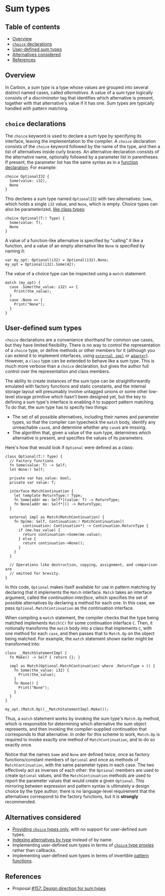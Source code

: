 # Sum types

<!--
Part of the Carbon Language project, under the Apache License v2.0 with LLVM
Exceptions. See /LICENSE for license information.
SPDX-License-Identifier: Apache-2.0 WITH LLVM-exception
-->

<!-- toc -->

## Table of contents

-   [Overview](#overview)
-   [`choice` declarations](#choice-declarations)
-   [User-defined sum types](#user-defined-sum-types)
-   [Alternatives considered](#alternatives-considered)
-   [References](#references)

<!-- tocstop -->

## Overview

In Carbon, a _sum type_ is a type whose values are grouped into several distinct
named cases, called _alternatives_. A value of a sum type logically consists of
a _discriminator_ tag that identifies which alternative is present, together
with that alternative's value if it has one. Sum types are typically handled
with pattern matching.

## `choice` declarations

The `choice` keyword is used to declare a sum type by specifying its interface,
leaving the implementation to the compiler. A `choice` declaration consists of
the `choice` keyword followed by the name of the type, and then a list of
alternatives inside curly braces. An alternative declaration consists of the
alternative name, optionally followed by a parameter list in parentheses. If
present, the parameter list has the same syntax as in a
[function declaration](README.md#functions). For example:

```carbon
choice OptionalI32 {
  Some(value: i32),
  None
}
```

This declares a sum type named `OptionalI32` with two alternatives: `Some`,
which holds a single `i32` value, and `None`, which is empty. Choice types can
also be parameterized,
[like class types](generics/details.md#parameterized-types):

```carbon
choice Optional(T:! Type) {
  Some(value: T),
  None
}
```

A value of a function-like alternative is specified by "calling" it like a
function, and a value of an empty alternative like `None` is specified by naming
it:

```carbon
var my_opt: Optional(i32) = Optional(i32).None;
my_opt = Optional(i32).Some(42);
```

The value of a choice type can be inspected using a `match` statement:

```carbon
match (my_opt) {
  case .Some(the_value: i32) => {
    Print(the_value);
  }
  case .None => {
    Print("None");
  }
}
```

## User-defined sum types

`choice` declarations are a convenience shorthand for common use cases, but they
have limited flexibility. There is no way to control the representation of a
`choice` type, or define methods or other members for it (although you can
extend it to implement interfaces, using
[`external impl`](generics/overview.md#implementing-interfaces) or
[`adapter`](generics/overview.md#adapting-types)). However, a `class` type can
be extended to behave like a sum type. This is much more verbose than a `choice`
declaration, but gives the author full control over the representation and class
members.

The ability to create instances of the sum type can be straightforwardly
emulated with factory functions and static constants, and the internal storage
layout will presumably involve untagged unions or some other low-level storage
primitive which hasn't been designed yet, but the key to defining a sum type's
interface is enabling it to support pattern matching. To do that, the sum type
has to specify two things:

-   The set of all possible alternatives, including their names and parameter
    types, so that the compiler can typecheck the `match` body, identify any
    unreachable `case`s, and determine whether any `case`s are missing.
-   The algorithm that, given a value of the sum type, determines which
    alternative is present, and specifies the values of its parameters.

Here's how that would look if `Optional` were defined as a class:

```carbon
class Optional(T:! Type) {
  // Factory functions
  fn Some(value: T) -> Self;
  let None:! Self;

  private var has_value: bool;
  private var value: T;

  interface MatchContinuation {
    let template ReturnType:! Type;
    fn Some[addr me: Self*](value: T) -> ReturnType;
    fn None[addr me: Self*]() -> ReturnType;
  }

  external impl as Match(MatchContinuation) {
    fn Op[me: Self, Continuation:! MatchContinuation](
        continuation: Continuation*) -> Continuation.ReturnType {
      if (me.has_value) {
        return continuation->Some(me.value);
      } else {
        return continuation->None();
      }
    }
  }

  // Operations like destruction, copying, assignment, and comparison are
  // omitted for brevity.
}
```

In this code, `Optional` makes itself available for use in pattern matching by
declaring that it implements the `Match` interface. `Match` takes an interface
argument, called the _continuation interface_, which specifies the set of
possible alternatives by declaring a method for each one. In this case, we pass
`Optional.MatchContinuation` as the continuation interface.

When compiling a `match` statement, the compiler checks that the type being
matched implements `Match(C)` for some continuation interface `C`. Then, it
notionally transforms the `match` body into a class that implements `C`, with
one method for each `case`, and then passes that to `Match.Op` on the object
being matched. For example, the `match` statement shown earlier might be
transformed into:

```carbon
class __MatchStatementImpl {
  fn Make() -> Self { return {}; }

  impl as Match(Optional.MatchContinuation) where .ReturnType = () {
    fn Some(the_value: i32) {
      Print(the_value);
    }
    fn None() {
      Print("None");
    }
  }
}

my_opt.(Match.Op)(__MatchStatementImpl.Make());
```

Thus, a `match` statement works by invoking the sum type's `Match.Op` method,
which is responsible for determining which alternative the sum object
represents, and then invoking the compiler-supplied continuation that
corresponds to that alternative. In order for this scheme to work, `Match.Op` is
required to invoke exactly one method of `MatchContinuation`, and to do so
exactly once.

Notice that the names `Some` and `None` are defined twice, once as factory
functions/constant members of `Optional` and once as methods of
`MatchContinuation`, with the same parameter types in each case. The two
effectively act as inverses of each other: the `Optional` members are used to
create `Optional` values, and the `MatchContinuation` methods are used to report
the parameter values that would create a given `Optional`. This mirroring
between expression and pattern syntax is ultimately a design choice by the type
author; there is no language-level requirement that the alternatives correspond
to the factory functions, but it is **strongly** recommended.

## Alternatives considered

-   [Providing `choice` types only](/proposals/p0157.md#choice-types-only), with
    no support for user-defined sum types.
-   [Indexing alternatives by type](/proposals/p0157.md#indexing-by-type)
    instead of by name.
-   Implementing user-defined sum types in terms of
    [`choice` type proxies](/proposals/p0157.md#pattern-matching-proxies) rather
    than callbacks.
-   Implementing user-defined sum types in terms of invertible
    [pattern functions](/proposals/p0157.md#pattern-functions).

## References

-   Proposal
    [#157: Design direction for sum types](https://github.com/carbon-language/carbon-lang/pull/157)
